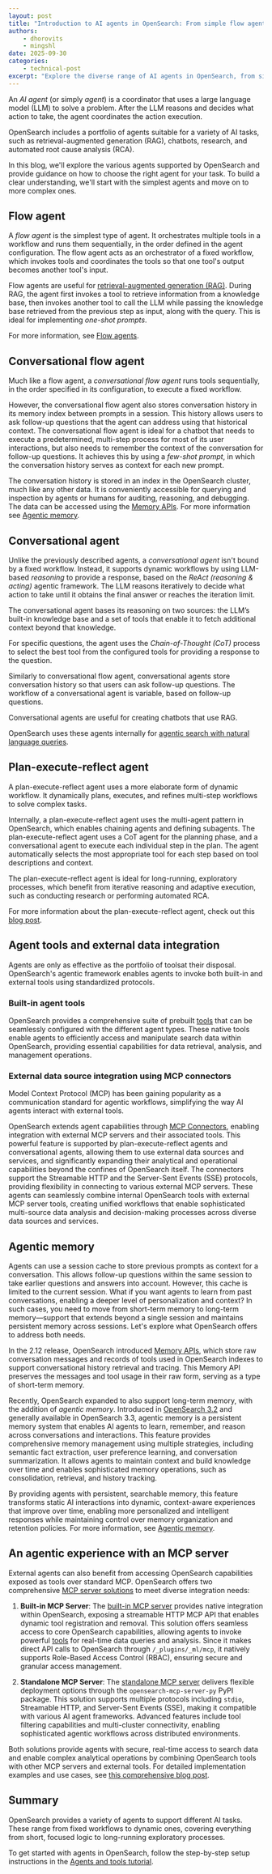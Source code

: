 ```yaml
---
layout: post
title: "Introduction to AI agents in OpenSearch: From simple flow agents to advanced ReAct multi-agent systems"
authors: 
    - dhorovits
    - mingshl
date: 2025-09-30
categories: 
    - technical-post
excerpt: "Explore the diverse range of AI agents in OpenSearch, from simple flow agents to advanced ReAct multi-agent systems. Learn how to choose the right agent for tasks like RAG, chatbots, research, and automated root cause analysis."
---
```


An _AI agent_ (or simply _agent_) is a coordinator that uses a large language model (LLM) to solve a problem. After the LLM reasons and decides what action to take, the agent coordinates the action execution.

OpenSearch includes a portfolio of agents suitable for a variety of AI tasks, such as retrieval-augmented generation (RAG), chatbots, research, and automated root cause analysis (RCA).

In this blog, we'll explore the various agents supported by OpenSearch and provide guidance on how to choose the right agent for your task. To build a clear understanding, we'll start with the simplest agents and move on to more complex ones.

## Flow agent

A _flow agent_ is the simplest type of agent. It orchestrates multiple tools in a workflow and runs them sequentially, in the order defined in the agent configuration. The flow agent acts as an orchestrator of a fixed workflow, which invokes tools and coordinates the tools so that one tool's output becomes another tool's input.

Flow agents are useful for [retrieval-augmented generation (RAG)](https://opensearch.org/blog/using-opensearch-for-retrieval-augmented-generation-rag/). During RAG, the agent first invokes a tool to retrieve information from a knowledge base, then invokes another tool to call the LLM while passing the knowledge base retrieved from the previous step as input, along with the query. This is ideal for implementing *one-shot prompts*.

For more information, see [Flow agents](https://docs.opensearch.org/latest/ml-commons-plugin/agents-tools/agents/flow/).

## Conversational flow agent

Much like a flow agent, a _conversational flow agent_ runs tools sequentially, in the order specified in its configuration, to execute a fixed workflow.

However, the conversational flow agent also stores conversation history in its memory index between prompts in a session. This history allows users to ask follow-up questions that the agent can address using that historical context. The conversational flow agent is ideal for a chatbot that needs to execute a predetermined, multi-step process for most of its user interactions, but also needs to remember the context of the conversation for follow-up questions. It achieves this by using a *few-shot prompt*, in which the conversation history serves as context for each new prompt. 

The conversation history is stored in an index in the OpenSearch cluster, much like any other data. It is conveniently accessible for querying and inspection by agents or humans for auditing, reasoning, and debugging. The data can be accessed using the [Memory APIs](https://docs.opensearch.org/latest/ml-commons-plugin/api/memory-apis/index/). For more information see [Agentic memory](#agentic-memory).

## Conversational agent

Unlike the previously described agents, a _conversational agent_ isn't bound by a fixed workflow. Instead, it supports dynamic workflows by using LLM-based *reasoning* to provide a response, based on the *ReAct (reasoning & acting)* agentic framework. The LLM reasons iteratively to decide what action to take until it obtains the final answer or reaches the iteration limit.

The conversational agent bases its reasoning on two sources: the LLM’s built-in knowledge base and a set of tools that enable it to fetch additional context beyond that knowledge.

For specific questions, the agent uses the *Chain-of-Thought (CoT)* process to select the best tool from the configured tools for providing a response to the question.

Similarly to conversational flow agent, conversational agents store conversation history so that users can ask follow-up questions. The workflow of a conversational agent is variable, based on follow-up questions.

Conversational agents are useful for creating chatbots that use RAG.

OpenSearch uses these agents internally for [agentic search with natural language queries](https://github.com/opensearch-project/ml-commons/blob/main/docs/tutorials/agentic_search/agentic_search_llm_generated_type.md).

## Plan-execute-reflect agent

A plan-execute-reflect agent uses a more elaborate form of dynamic workflow. It dynamically plans, executes, and refines multi-step workflows to solve complex tasks.

Internally, a plan-execute-reflect agent uses the multi-agent pattern in OpenSearch, which enables chaining agents and defining subagents. The plan-execute-reflect agent uses a CoT agent for the planning phase, and a conversational agent to execute each individual step in the plan. The agent automatically selects the most appropriate tool for each step based on tool descriptions and context.

The plan-execute-reflect agent is ideal for long-running, exploratory processes, which benefit from iterative reasoning and adaptive execution, such as conducting research or performing automated RCA. 

For more information about the plan-execute-reflect agent, check out this [blog post](https://opensearch.org/blog/intelligent-troubleshooting-using-opensearch-3-0s-plan-execute-reflect-agent/).

## Agent tools and external data integration

Agents are only as effective as the portfolio of toolsat their disposal. OpenSearch's agentic framework enables agents to invoke both built-in and external tools using standardized protocols.

### Built-in agent tools

OpenSearch provides a comprehensive suite of prebuilt [tools](https://docs.opensearch.org/latest/ml-commons-plugin/agents-tools/tools/index/) that can be seamlessly configured with the different agent types. These native tools enable agents to efficiently access and manipulate search data within OpenSearch, providing essential capabilities for data retrieval, analysis, and management operations.
 
### External data source integration using MCP connectors

Model Context Protocol (MCP) has been gaining popularity as a communication standard for agentic workflows, simplifying the way AI agents interact with external tools.

OpenSearch extends agent capabilities through [MCP Connectors](https://docs.opensearch.org/latest/ml-commons-plugin/agents-tools/mcp/index/), enabling integration with external MCP servers and their associated tools. This powerful feature is supported by plan-execute-reflect agents and conversational agents, allowing them to use external data sources and services, and significantly expanding their analytical and operational capabilities beyond the confines of OpenSearch itself. The connectors support the Streamable HTTP and the Server-Sent Events (SSE) protocols, providing flexibility in connecting to various external MCP servers. These agents can seamlessly combine internal OpenSearch tools with external MCP server tools, creating unified workflows that enable sophisticated multi-source data analysis and decision-making processes across diverse data sources and services.

## Agentic memory

Agents can use a session cache to store previous prompts as context for a conversation. This allows follow-up questions within the same session to take earlier questions and answers into account. However, this cache is limited to the current session. What if you want agents to learn from past conversations, enabling a deeper level of personalization and context? In such cases, you need to move from short-term memory to long-term memory—support that extends beyond a single session and maintains persistent memory across sessions. Let's explore what OpenSearch offers to address both needs.

In the 2.12 release, OpenSearch introduced [Memory APIs](https://docs.opensearch.org/latest/ml-commons-plugin/api/memory-apis/index/), which store raw conversation messages and records of tools used in OpenSearch indexes to support conversational history retrieval and tracing. This Memory API preserves the messages and tool usage in their raw form, serving as a type of short-term memory.

Recently, OpenSearch expanded to also support long-term memory, with the addition of _agentic memory_. Introduced in [OpenSearch 3.2](https://opensearch.org/blog/introducing-opensearch-3-2-next-generation-search-and-anayltics-with-enchanced-ai-capabilities/) and generally available in OpenSearch 3.3, agentic memory is a persistent memory system that enables AI agents to learn, remember, and reason across conversations and interactions. This feature provides comprehensive memory management using multiple strategies, including semantic fact extraction, user preference learning, and conversation summarization. It allows agents to maintain context and build knowledge over time and enables sophisticated memory operations, such as consolidation, retrieval, and history tracking. 

By providing agents with persistent, searchable memory, this feature transforms static AI interactions into dynamic, context-aware experiences that improve over time, enabling more personalized and intelligent responses while maintaining control over memory organization and retention policies. For more information, see [Agentic memory](https://docs.opensearch.org/latest/ml-commons-plugin/agentic-memory/).

## An agentic experience with an MCP server

External agents can also benefit from accessing OpenSearch capabilities exposed as tools over standard MCP. OpenSearch offers two comprehensive [MCP server solutions](https://opensearch.org/blog/introducing-mcp-in-opensearch/) to meet diverse integration needs:
 
1. **Built-in MCP Server**: The [built-in MCP server](https://docs.opensearch.org/latest/ml-commons-plugin/api/mcp-server-apis/index/) provides native integration within OpenSearch, exposing a streamable HTTP MCP API that enables dynamic tool registration and removal. This solution offers seamless access to core OpenSearch capabilities, allowing agents to invoke powerful [tools](https://docs.opensearch.org/latest/ml-commons-plugin/agents-tools/tools/index/) for real-time data queries and analysis. Since it makes direct API calls to OpenSearch through `/_plugins/_ml/mcp`, it natively supports Role-Based Access Control (RBAC), ensuring secure and granular access management.
 
2. **Standalone MCP Server**: The [standalone MCP server](https://github.com/opensearch-project/opensearch-mcp-server-py/blob/main/USER_GUIDE.md) delivers flexible deployment options through the `opensearch-mcp-server-py` PyPI package. This solution supports multiple protocols including `stdio`, Streamable HTTP, and Server-Sent Events (SSE), making it compatible with various AI agent frameworks. Advanced features include tool filtering capabilities and multi-cluster connectivity, enabling sophisticated agentic workflows across distributed environments.
 
Both solutions provide agents with secure, real-time access to search data and enable complex analytical operations by combining OpenSearch tools with other MCP servers and external tools. For detailed implementation examples and use cases, see [this comprehensive blog post](https://opensearch.org/blog/unlocking-agentic-ai-experiences-with-opensearch/).

## Summary

OpenSearch provides a variety of agents to support different AI tasks. These range from fixed workflows to dynamic ones, covering everything from short, focused logic to long-running exploratory processes.

To get started with agents in OpenSearch, follow the step-by-step setup instructions in the [Agents and tools tutorial](https://docs.opensearch.org/latest/ml-commons-plugin/agents-tools/agents-tools-tutorial/).
